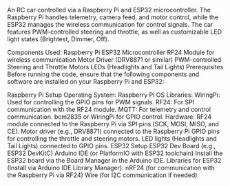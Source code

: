 An RC car controlled via a Raspberry Pi and ESP32 microcontroller. The Raspberry Pi handles telemetry, camera feed, and motor control, while the ESP32 manages the wireless communication for control signals.
The car features PWM-controlled steering and throttle, as well as customizable LED light states (Brightest, Dimmer, Off).

Components Used:
  Raspberry Pi
  ESP32 Microcontroller
  RF24 Module for wireless communication
  Motor Driver (DRV8871 or similar)
  PWM-controlled Steering and Throttle Motors
  LEDs (Headlights and Tail Lights)
Prerequisites
  Before running the code, ensure that the following components and software are installed on your Raspberry Pi and ESP32:

Raspberry Pi Setup
  Operating System: Raspberry Pi OS
Libraries:
  WiringPi: Used for controlling the GPIO pins for PWM signals.
  RF24: For SPI communication with the RF24 module.
  MQTT: For telemetry and control communication.
  bcm2835 or WiringPi for GPIO control.
Hardware:
  RF24 module connected to the Raspberry Pi via SPI pins (SCK, MOSI, MISO, and CE).
  Motor driver (e.g., DRV8871) connected to the Raspberry Pi GPIO pins for controlling the throttle and steering motors.
  LED lights (Headlights and Tail Lights) connected to GPIO pins.
  ESP32 Setup
  ESP32 Dev Board (e.g., ESP32 DevKitC)
  Arduino IDE (or PlatformIO with ESP32 toolchain)
  Install the ESP32 board via the Board Manager in the Arduino IDE.
  Libraries for ESP32 (Install via Arduino IDE Library Manager):
  nRF24 (for communication with the Raspberry Pi via RF24)
  Wire (for I2C communication if needed)
